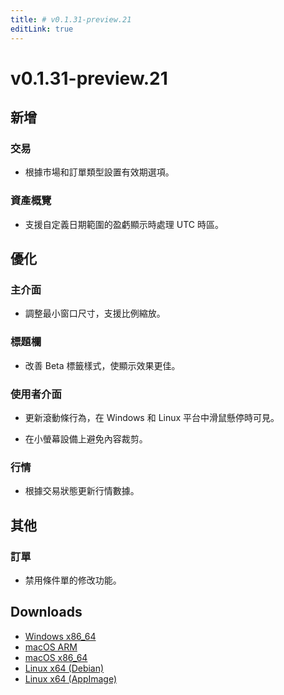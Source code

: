 ```yaml
---
title: # v0.1.31-preview.21
editLink: true
---
```


# v0.1.31-preview.21 <Badge type="warning" text="preview" />

## 新增

### 交易

- 根據市場和訂單類型設置有效期選項。

### 資產概覽

- 支援自定義日期範圍的盈虧顯示時處理 UTC 時區。

## 優化

### 主介面

- 調整最小窗口尺寸，支援比例縮放。

### 標題欄

- 改善 Beta 標籤樣式，使顯示效果更佳。

### 使用者介面

- 更新滾動條行為，在 Windows 和 Linux 平台中滑鼠懸停時可見。

- 在小螢幕設備上避免內容裁剪。

### 行情

- 根據交易狀態更新行情數據。

## 其他

### 訂單

- 禁用條件單的修改功能。

## Downloads

- [Windows x86_64](https://assets.lbkrs.com/github/release/longbridge-desktop/preview/longbridge-v0.1.31-preview.21-windows-x86_64.exe)
- [macOS ARM](https://assets.lbkrs.com/github/release/longbridge-desktop/preview/longbridge-v0.1.31-preview.21-macos-aarch64.dmg)
- [macOS x86_64](https://assets.lbkrs.com/github/release/longbridge-desktop/preview/longbridge-v0.1.31-preview.21-macos-x86_64.dmg)
- [Linux x64 (Debian)](https://assets.lbkrs.com/github/release/longbridge-desktop/preview/longbridge-v0.1.31-preview.21-linux-x86_64.deb)
- [Linux x64 (AppImage)](https://assets.lbkrs.com/github/release/longbridge-desktop/preview/longbridge-v0.1.31-preview.21-linux-x86_64.AppImage)